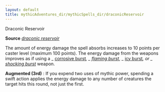 ```yaml
---
layout: default
title: mythicAdventures_dir/mythicSpells_dir/draconicReservoir
---
```

Draconic Reservoir

**Source** [_draconic reservoir_](../advanced_dir/spells_dir/draconicReservoir#_draconic-reservoir-)

The amount of energy damage the spell absorbs increases to 10 points per caster level (maximum 100 points). The energy damage from the weapons improves as if using a _ [corrosive burst](../advanced_dir/magicItems_dir/weapons#_corrosive-burst)_, _ [flaming burst](../magicItems_dir/weapons#_weapons-flaming-burst)_, _ [icy burst](../magicItems_dir/weapons#_weapons-icy-burst)_, or _ [shocking burst](../magicItems_dir/weapons#_weapons-shocking-burst)_ weapon.

**Augmented (3rd)** : If you expend two uses of mythic power, spending a swift action applies the energy damage to any number of creatures the target hits this round, not just the first.


